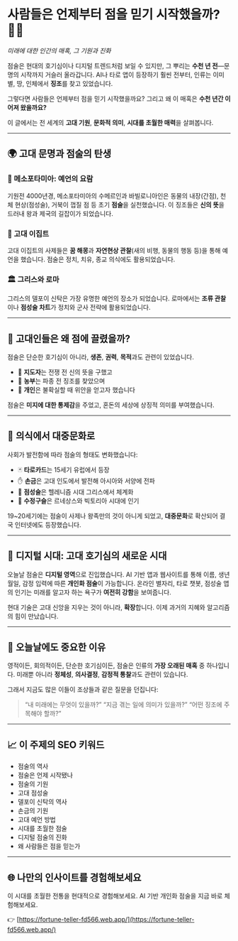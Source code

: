 <!-- filepath: ko/origin-of-fortune.md -->
# 사람들은 언제부터 점을 믿기 시작했을까? 🔮📜  
*미래에 대한 인간의 매혹, 그 기원과 진화*

점술은 현대의 호기심이나 디지털 트렌드처럼 보일 수 있지만, 그 뿌리는 **수천 년 전**—문명의 시작까지 거슬러 올라갑니다. AI나 타로 앱이 등장하기 훨씬 전부터, 인류는 이미 별, 땅, 인체에서 **징조**를 찾고 있었습니다.

그렇다면 사람들은 언제부터 점을 믿기 시작했을까요?
그리고 왜 이 매혹은 **수천 년간 이어져 왔을까요?**

이 글에서는 전 세계의 **고대 기원**, **문화적 의미**, **시대를 초월한 매력**을 살펴봅니다.

---

## 🌍 고대 문명과 점술의 탄생

### 📜 메소포타미아: 예언의 요람
기원전 4000년경, 메소포타미아의 수메르인과 바빌로니아인은 동물의 내장(간점), 천체 현상(점성술), 거북이 껍질 점 등 초기 **점술**을 실천했습니다. 이 징조들은 **신의 뜻**을 드러내 왕과 제국의 길잡이가 되었습니다.

### 🏺 고대 이집트
고대 이집트의 사제들은 **꿈 해몽**과 **자연현상 관찰**(새의 비행, 동물의 행동 등)을 통해 예언을 했습니다. 점술은 정치, 치유, 종교 의식에도 활용되었습니다.

### 🏛️ 그리스와 로마
그리스의 델포이 신탁은 가장 유명한 예언의 장소가 되었습니다. 로마에서는 **조류 관찰**이나 **점성술 차트**가 정치와 군사 전략에 활용되었습니다.

---

## 🧭 고대인들은 왜 점에 끌렸을까?

점술은 단순한 호기심이 아니라, **생존**, **권력**, **목적**과도 관련이 있었습니다.

- 👑 **지도자**는 전쟁 전 신의 뜻을 구했고
- 🌾 **농부**는 파종 전 징조를 찾았으며
- 🧘 **개인**은 불확실할 때 위안을 얻고자 했습니다

점술은 **미지에 대한 통제감**을 주었고, 혼돈의 세상에 상징적 의미를 부여했습니다.

---

## 🔄 의식에서 대중문화로

사회가 발전함에 따라 점술의 형태도 변화했습니다:

- 🃏 **타로카드**는 15세기 유럽에서 등장
- ✋ **손금**은 고대 인도에서 발전해 아시아와 서양에 전파
- 🌠 **점성술**은 헬레니즘 시대 그리스에서 체계화
- 🔮 **수정구슬**은 르네상스와 빅토리아 시대에 인기

19~20세기에는 점술이 사제나 왕족만의 것이 아니게 되었고, **대중문화**로 확산되어 결국 인터넷에도 등장했습니다.

---

## 🤖 디지털 시대: 고대 호기심의 새로운 시대

오늘날 점술은 **디지털 영역**으로 진입했습니다. AI 기반 앱과 웹사이트를 통해 이름, 생년월일, 감정 입력에 따른 **개인화 점술**이 가능합니다. 온라인 별자리, 타로 챗봇, 점성술 앱의 인기는 미래를 알고자 하는 욕구가 **여전히 강함**을 보여줍니다.

현대 기술은 고대 신앙을 지우는 것이 아니라, **확장**합니다. 이제 과거의 지혜와 알고리즘의 힘이 만났습니다.

---

## 🔑 오늘날에도 중요한 이유

영적이든, 회의적이든, 단순한 호기심이든, 점술은 인류의 **가장 오래된 매혹** 중 하나입니다. 미래뿐 아니라 **정체성**, **의사결정**, **감정적 통찰**과도 관련이 있습니다.

그래서 지금도 많은 이들이 조상들과 같은 질문을 던집니다:
> “내 미래에는 무엇이 있을까?”
> “지금 겪는 일에 의미가 있을까?”
> “어떤 징조에 주목해야 할까?”

---

## 📈 이 주제의 SEO 키워드

- 점술의 역사
- 점술은 언제 시작됐나
- 점술의 기원
- 고대 점성술
- 델포이 신탁의 역사
- 손금의 기원
- 고대 예언 방법
- 시대를 초월한 점술
- 디지털 점술의 진화
- 왜 사람들은 점을 믿는가

---

## 🌐 나만의 인사이트를 경험해보세요

이 시대를 초월한 전통을 현대적으로 경험해보세요.
AI 기반 개인화 점술을 지금 바로 체험해보세요.

👉 [https://fortune-teller-fd566.web.app/](https://fortune-teller-fd566.web.app/)
